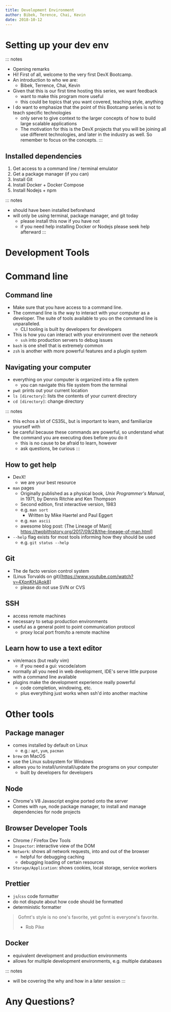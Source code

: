 ```yaml
---
title: Development Environment
author: Bibek, Terence, Chai, Kevin
date: 2018-10-12
---
```


# Setting up your dev env

::: notes
- Opening remarks
- Hi! First of all, welcome to the very first DevX Bootcamp.
- An introduction to who we are:
  - Bibek, Terrence, Chai, Kevin
- Given that this is our first time hosting this series, we want feedback
  - want to make this program more useful
  - this could be topics that you want covered, teaching style, anything
- I do want to emphasize that the point of this Bootcamp series is not to teach
  specific technologies
  - only serve to give context to the larger concepts of how to build large
    scalable applications
  - The motivation for this is the DevX projects that you will be joining all
    use different technologies, and later in the industry as well. So remember
    to focus on the concepts.
:::

## Installed dependencies

1. Get access to a command line / terminal emulator
2. Get a package manager (if you can)
3. Install Git
4. Install Docker + Docker Compose
5. Install Nodejs + npm

::: notes
- should have been installed beforehand
- will only be using terminal, package manager, and git today
  - please install this now if you have not
  - if you need help installing Docker or Nodejs please seek help afterward
:::

# Development Tools

# Command line

## Command line

- Make sure that you have access to a command line.
- The command line is *the* way to interact with your computer as a developer.
  The suite of tools available to you on the command line is unparalleled.
  - CLI tooling is built by developers for developers
- This is how you can interact with your environment over the network
  - `ssh` into production servers to debug issues
- `bash` is one shell that is extremely common
- `zsh` is another with more powerful features and a plugin system

## Navigating your computer

- everything on your computer is organized into a file system
  - you can navigate this file system from the terminal
- `pwd`: prints out your current location
- `ls [directory]`: lists the contents of your current directory
- `cd [directory]`: change directory

::: notes
- this echos a lot of CS35L, but is important to learn, and familiarize
  yourself with
- be careful because these commands are powerful, so understand what the
  command you are executing does before you do it
  - this is no cause to be afraid to learn, however
  - ask questions, be curious
:::

## How to get help

- DevX!
  - we are your best resource
- `man` pages
  - Originally published as a physical book, *Unix Programmer's Manual*, in
    1971, by Dennis Ritchie and Ken Thompson
  - Second edition, first interactive version, 1983
  - e.g. `man sort`
    - Written by Mike Haertel and Paul Eggert
  - e.g. `man ascii`
  - awesome blog post: (The Lineage of Man)[
    https://twobithistory.org/2017/09/28/the-lineage-of-man.html]
- `--help` flag exists for most tools informing how they should be used
  - e.g. `git status --help`

## Git

- The de facto version control system
- (Linus Torvalds on git)[https://www.youtube.com/watch?v=4XpnKHJAok8]
  - please do not use SVN or CVS

## SSH

- access remote machines
- necessary to setup production environments
- useful as a general point to point communication protocol
  - proxy local port from/to a remote machine

## Learn how to use a text editor

- vim/emacs (but really vim)
  - if you need a gui: vscode/atom
- normally all you need in web development, IDE's serve little purpose with
  a command line available
- plugins make the development experience really powerful
  - code completion, windowing, etc.
  - plus everything just works when ssh'd into another machine

# Other tools

## Package manager

- comes installed by default on Linux
  - e.g.: `apt`, `yum`, `pacman`
- `brew` on MacOS
- use the Linux subsystem for Windows
- allows you to install/uninstall/update the programs on your computer
  - built by developers for developers

## Node

- Chrome's V8 Javascript engine ported onto the server
- Comes with `npm`, node package manager, to install and manage dependencies
  for node projects

## Browser Developer Tools

- Chrome / Firefox Dev Tools
- `Inspector`: interactive view of the DOM
- `Network`: shows all network requests, into and out of the browser
  - helpful for debugging caching
  - debugging loading of certain resources
- `Storage/Application`: shows cookies, local storage, service workers

## Prettier

- `js`/`css` code formatter
- do not dispute about how code should be formatted
- deterministic formatter

> Gofmt's style is no one's favorite, yet gofmt is everyone's favorite.
> - Rob Pike

## Docker

- equivalent development and production environments
- allows for multiple development environments, e.g. multiple databases

::: notes
- will be covering the why and how in a later session
:::

# Any Questions?
